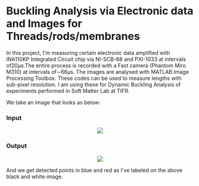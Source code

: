 # Buckling Analysis via Electronic data and Images for Threads/rods/membranes
In this project, I'm measuring certain electronic data amplified with INA110KP Integrated Circuit chip via NI-SCB-68 and PXI-1033 at intervals of20μs.The entire process is recorded with a Fast camera (Phantom Miro M310) at intervals of∼66μs. The images are analysed with MATLAB Image Processing Toolbox. These codes can be used to measure lengths with sub-pixel resolution. 
I am using these for Dynamic Buckling Analysis of experiments performed in Soft Matter Lab at TIFR.

We take an image that looks as below:
### Input
<p align="center">
  <img src="https://github.com/harshjn/DynamicBucklingRubberAnalysis.m/blob/master/image_fixed_width-2">  
</p>

### Output
<p align="center">
  <img src="https://github.com/harshjn/DynamicBucklingRubberAnalysis.m/blob/master/image_fixed_width">  
</p>

And we get detected points in blue and red as I've labeled on the above black and white image.
